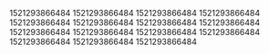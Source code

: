 1521293866484
1521293866484
1521293866484
1521293866484
1521293866484
1521293866484
1521293866484
1521293866484
1521293866484
1521293866484
1521293866484
1521293866484
1521293866484
1521293866484
1521293866484